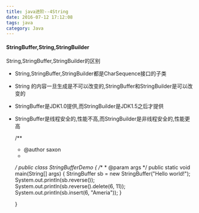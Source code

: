```yaml
---
title: java进阶--4String
date: 2016-07-12 17:12:08 
tags: java
category: Java
---
```

#### StringBuffer,String,StringBuilder
String,StringBuffer,StringBuilder的区别   

* String,StringBuffer,StringBuilder都是CharSequence接口的子类
* String 的内容一旦生成是不可以改变的,StringBuffer和StringBuilder是可以改变的
* StringBuffer是JDK1.0提供,而StringBuilder是JDK1.5之后才提供
* StringBuffer是线程安全的,性能不高,而StringBuilder是非线程安全的,性能更高


    /**
     * @author saxon
     *
     */
    public class StringBufferDemo {
        /**
    	 * @param args
    	 */
    	public static void main(String[] args) {
    		StringBuffer sb = new StringBuffer("Hello world!");
    		System.out.println(sb.reverse());
    		System.out.println(sb.reverse().delete(6, 11));
    		System.out.println(sb.insert(6, "Ameria"));
    	}
    
    }
